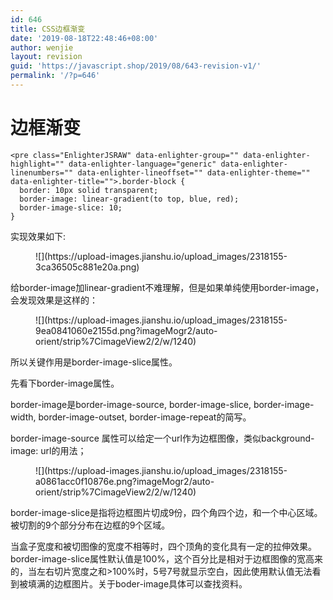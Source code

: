 ```yaml
---
id: 646
title: CSS边框渐变
date: '2019-08-18T22:48:46+08:00'
author: wenjie
layout: revision
guid: 'https://javascript.shop/2019/08/643-revision-v1/'
permalink: '/?p=646'
---
```


# 边框渐变

```
<pre class="EnlighterJSRAW" data-enlighter-group="" data-enlighter-highlight="" data-enlighter-language="generic" data-enlighter-linenumbers="" data-enlighter-lineoffset="" data-enlighter-theme="" data-enlighter-title="">.border-block {
  border: 10px solid transparent;
  border-image: linear-gradient(to top, blue, red);
  border-image-slice: 10;
}
```

实现效果如下:

<figure class="wp-block-image">![](https://upload-images.jianshu.io/upload_images/2318155-3ca36505c881e20a.png)</figure>给border-image加linear-gradient不难理解，但是如果单纯使用border-image，会发现效果是这样的：

<figure class="wp-block-image">![](https://upload-images.jianshu.io/upload_images/2318155-9ea0841060e2155d.png?imageMogr2/auto-orient/strip%7CimageView2/2/w/1240)</figure>所以关键作用是border-image-slice属性。

先看下border-image属性。

border-image是border-image-source, border-image-slice, border-image-width, border-image-outset, border-image-repeat的简写。

border-image-source 属性可以给定一个url作为边框图像，类似background-image: url的用法；

<figure class="wp-block-image">![](https://upload-images.jianshu.io/upload_images/2318155-a0861acc0f10876e.png?imageMogr2/auto-orient/strip%7CimageView2/2/w/1240)</figure>border-image-slice是指将边框图片切成9份，四个角四个边，和一个中心区域。被切割的9个部分分布在边框的9个区域。

当盒子宽度和被切图像的宽度不相等时，四个顶角的变化具有一定的拉伸效果。border-image-slice属性默认值是100%，这个百分比是相对于边框图像的宽高来的，当左右切片宽度之和&gt;100%时，5号7号就显示空白，因此使用默认值无法看到被填满的边框图片。关于boder-image具体可以查找资料。